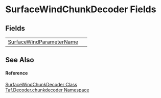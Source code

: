 # SurfaceWindChunkDecoder Fields




## Fields
<table>
<tr>
<td><a href="F_Taf_Decoder_chunkdecoder_SurfaceWindChunkDecoder_SurfaceWindParameterName.md">SurfaceWindParameterName</a></td>
<td> </td></tr>
</table>

## See Also


#### Reference
<a href="T_Taf_Decoder_chunkdecoder_SurfaceWindChunkDecoder.md">SurfaceWindChunkDecoder Class</a>  
<a href="N_Taf_Decoder_chunkdecoder.md">Taf.Decoder.chunkdecoder Namespace</a>  
